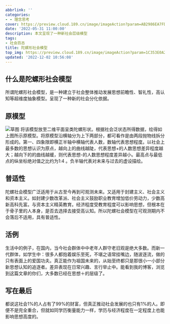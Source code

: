```yaml
---
abbrlink: ''
categories:
- - 理念思考
cover: https://preview.cloud.189.cn/image/imageAction?param=AB2986EA7FDE9768ED1F49B1F17BD13D066F2318DAA90B6E8F19006FC9C758EFB7C02F517F2D3F71A9C945CC8E9476D952C70D8BF5E8699F786232E68279C67CA056ACC8BD0D188DDBD06BFF56CA36EC4C185187CFF1C5578792D00130AF37972D50C9854E199F4477D6FD19DA5636B8
date: '2022-05-31 11:00:00'
description: 本文呈现了一种新社会层级模型
tags:
- 社会百态
title: 陀螺形社会模型
top_img: https://preview.cloud.189.cn/image/imageAction?param=1C353E0A229D83415A37C5D98DED9A780F772ADE4818CD9ED0B1CEBFB8C494D866F01CC9E2C90D5C01352B281A5332B4E065073373FD4DFC62BE9770F61BB39A0F05D9EC76A053832FEE8741E5CBBC0E0D32052D16005387EF2CA3D8E9DBC17FC05A1965E4585FED574F7034C33433FE
updated: '2022-12-02 10:56:08'
---
```

## 什么是陀螺形社会模型

所谓陀螺形社会模型，是一种建立于社会整体推动发展思想前瞻性、智礼性，高认知等超维度抽象模型。呈现了一种新的社会分化依据。

## 原模型

![草图](https://preview.cloud.189.cn/image/imageAction?param=E07D16BA8E2CE87D4059C5998D8C15A933540FE0745E6ECD11BC59395FE84F9DFF0FEE13B48ABB58A4C3234C19787B0CD842ED25D368A93BAF8F8EF832772848EDFC17F0D1A772A3066D5756B86996A87812AB3E762D6C0F4F871D653003E7E88A7409715E8D2C0B482A54BB0EC38E59)
将该模型放至二维平面呈类陀螺形状。根据社会泛状态所得数据，绘得如上图所示原模型。将原模型沿横轴分为上下两部分，都可看作是由两段抛物线拆分形成的。第一、四象限即横正半轴中横轴代表人数，数轴代表思想程度。以社会上最多数的思想认识为原点，越向上的曲线越陡，代表思想+的人数思想差异程度越大；越向下的的曲线越缓，则代表思想-的人数思想程度差异越小。最高点与最低点的纵坐标绝对值之比约为1:4 。负半轴代表对未来与过去的虚设描绘。

## 普适性

陀螺社会模型广泛适用于从古至今再到可观测未来。又适用于封建主义、社会主义和资本主义。如封建少数改革派、社会主义鼓励职业教育增加低价劳动力，少数高新高科先富。与资本主义精英教育。经济程度受教育程度可以影响思想，但根本在于骨子里的人本身，是否去选择去接受高认知。所以陀螺社会模型在可观测期内不会落后不适用，具有普适性。

## 活例

生活中的例子，在国内，当今社会群体中中老年人群守老旧观是绝大多数。而新一代群体，如学生中：很多人都抱着娱乐至死，不堪之语常挂嘴边，随波逐流，做的只有表面上的爱国功夫。真正能作为祖国未来的，从始至终都只是那很小一小部分新思想认知的追逐者。差异表现在日常兴趣、言行举止中。能看到我的博客，浏览到这篇文章的你们，大多数已经在思想＋的层级了。

## 写在最后

都说这社会1%的人占有了99%的财富，但真正推动社会发展的也只有1%的人。即便不是完全重合，但就如同学历衡量能力一样，学历与经济程度在一定程度上也能影响思想高度的。
